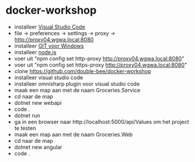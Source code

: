 # docker-workshop
- installeer [Visual Studio Code](https://code.visualstudio.com/download)
- file -> preferences -> settings -> proxy -> http://proxy04.wgwa.local:8080
- installeer [GIT voor Windows](https://git-scm.com/download/win)
- installeer [node.js](https://nodejs.org/en/)
- voer uit "npm config set http-proxy http://proxy04.wgwa.local:8080"
- voer uit "npm config set https-proxy http://proxy04.wgwa.local:8080"
- clone https://github.com/double-bee/docker-workshop
- installeer visual studio code
- installeer omnisharp plugin voor visual studio code
- maak een map aan met de naam Groceries.Service
- cd naar de map
- dotnet new webapi
- code .
- dotnet run
- ga in een browser naar http://localhost:5000/api/Values om het project te testen
- maak een map aan met de naam Groceries.Web
- cd naar de map
- dotnet new angular
- code .
